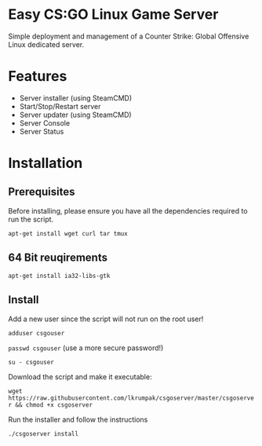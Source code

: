Easy CS:GO Linux Game Server 
===================================================================
Simple deployment and management of a Counter Strike: Global Offensive Linux dedicated server.

Features
========
 * Server installer (using SteamCMD)
 * Start/Stop/Restart server
 * Server updater (using SteamCMD)
 * Server Console
 * Server Status

Installation
============
Prerequisites
-------------
Before installing, please ensure you have all the dependencies required to run the script.

 `apt-get install wget curl tar tmux`

64 Bit reuqirements
-------------------

 `apt-get install ia32-libs-gtk`

Install
-------
Add a new user since the script will not run on the root user!

`adduser csgouser`

`passwd csgouser`
(use a more secure password!)

`su - csgouser`


Download the script and make it executable:

`wget https://raw.githubusercontent.com/lkrumpak/csgoserver/master/csgoserver && chmod +x csgoserver`

Run the installer and follow the instructions

`./csgoserver install`
